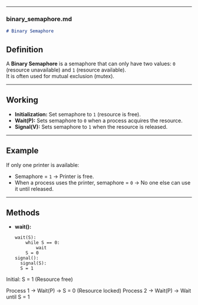 
---

### **binary_semaphore.md**
```markdown
# Binary Semaphore
```

## Definition
A **Binary Semaphore** is a semaphore that can only have two values: `0` (resource unavailable) and `1` (resource available).  
It is often used for mutual exclusion (mutex).

---

## Working
- **Initialization:** Set semaphore to `1` (resource is free).
- **Wait(P):** Sets semaphore to `0` when a process acquires the resource.
- **Signal(V):** Sets semaphore to `1` when the resource is released.

---

## Example
If only one printer is available:
- Semaphore = `1` → Printer is free.
- When a process uses the printer, semaphore = `0` → No one else can use it until released.

---

## Methods
- **wait():**
  ```pseudo
  wait(S):
      while S == 0:
          wait
      S = 0
  signal():
    signal(S):
    S = 1
  
Initial: S = 1 (Resource free)

Process 1 -> Wait(P) -> S = 0 (Resource locked)
Process 2 -> Wait(P) -> Wait until S = 1
